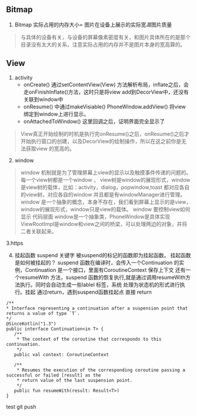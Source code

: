 
## Bitmap 
1. Bitmap 实际占用的内存大小= 图片在设备上展示的实际宽*高*图片质量
> 与具体的设备有关，与设备的屏幕像素密度有关，和图片具体所在的是那个目录没有太大的关系，注意实际占用的内存并不是图片本身的宽高算的。

## View
1. activity 
    * onCreate() 通过setContentView(View) 方法解析布局，inflate之后，会走onFinishInflate()方法，这时只是将view add到DecorView中，还没有关联到window中
    * onResume() 中通过makeVisiable() PhoneWindow.addView() 将view 绑定到window上进行显示。
    * onAttachedToWindow() 这里回调之后，证明界面完全显示了
 > View真正开始绘制的时机是执行完onResume()之后，onResume()之后才开始执行窗口的创建，以及DecorView的绘制操作，所以在这之前你是无法获取view
   的宽高的。
2. window 
> window 机制就是为了管理屏幕上view的显示以及触摸事件传递的问题的。
> 每一个view树都是一个window ， view树是window的展现形式，window是view树的载体，比如：activity，dialog，popwindow,toast 都对应各自的view树，对应各自的window 
  并且都是有windowManager进行管理。
> window 是一个抽象的概念，本身不存在，我们看到屏幕上显示的是view，window的展现形式，window只是view的载体。
> window 要控制view如何显示
> 代码层面 window是一个抽象类，PhoneWindow是具体实现
> ViewRootImpl是window和view之间的桥梁，可以处理两边的对象，并将二者关联起来。

3.https

4. 挂起函数
 suspend 关键字
 被suspend的标记的函数即为挂起函数。
 挂起函数是如何被挂起的？
 suspend 函数在编译时，会传入一个Continuation 的实例，Continuation 是一个接口，里面有CoroutineContext 保存上下文
 还有一个resumeWith 方法，suspend 函数的恢复执行,就是通过调用resumeWith方法执行。同时会自动生成一些lablel 标签，系统
 处理为状态机的形式进行执行。挂起 通过return，遇到suspend函数挂起点 直接 return
 
 ```
/**
 * Interface representing a continuation after a suspension point that returns a value of type `T`.
 */
@SinceKotlin("1.3")
public interface Continuation<in T> {
    /**
     * The context of the coroutine that corresponds to this continuation.
     */
    public val context: CoroutineContext

    /**
     * Resumes the execution of the corresponding coroutine passing a successful or failed [result] as the
     * return value of the last suspension point.
     */
    public fun resumeWith(result: Result<T>)
}

```

test git push
 